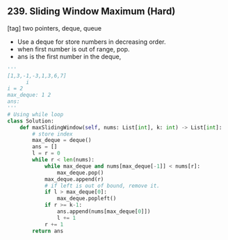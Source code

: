 ## 239. Sliding Window Maximum (Hard)
[tag] two pointers, deque, queue
- Use a deque for store numbers in decreasing order. 
- when first number is out of range, pop.
- ans is the first number in the deque,

```python
'''
[1,3,-1,-3,1,3,6,7]
      i
i = 2
max_deque: 1 2
ans: 
'''
# Using while loop
class Solution:
    def maxSlidingWindow(self, nums: List[int], k: int) -> List[int]:
        # store index
        max_deque = deque()
        ans = []
        l = r = 0
        while r < len(nums):
            while max_deque and nums[max_deque[-1]] < nums[r]:
                max_deque.pop()
            max_deque.append(r)
            # if left is out of bound, remove it.
            if l > max_deque[0]:
                max_deque.popleft()
            if r >= k-1:
                ans.append(nums[max_deque[0]])
                l += 1
            r += 1
        return ans
```
